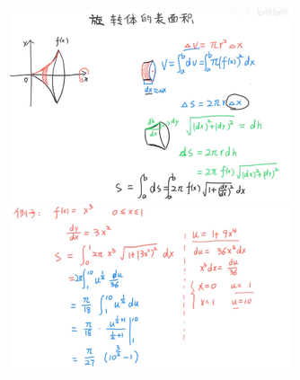 ![](../../photo/Pasted%20image%2020240402152948.png)
![](../../photo/Pasted%20image%2020240402153010.png)

